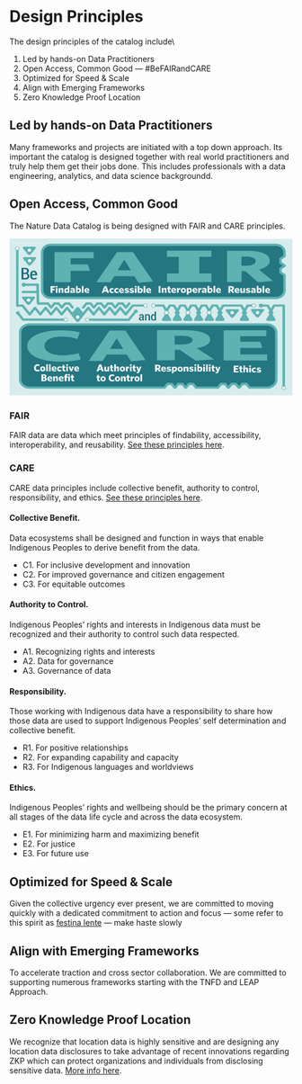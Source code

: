# Design Principles

The design principles of the catalog include\


1. Led by hands-on Data Practitioners
2. Open Access, Common Good — #BeFAIRandCARE
3. Optimized for Speed & Scale
4. Align with Emerging Frameworks
5. Zero Knowledge Proof Location

## Led by hands-on Data Practitioners

Many frameworks and projects are initiated with a top down approach. Its important the catalog is designed together with real world practitioners and truly help them get their jobs done. This includes professionals with a data engineering, analytics, and data science backgroundd.

## Open Access, Common Good

The Nature Data Catalog is being designed with FAIR and CARE principles.

![](<../.gitbook/assets/image (2).png>)

### FAIR

FAIR data are data which meet principles of findability, accessibility, interoperability, and reusability. [See these principles here](https://www.go-fair.org/fair-principles/).

### CARE

CARE data principles include collective benefit, authority to control, responsibility, and ethics. [See these principles here](https://www.gida-global.org/care).

#### Collective Benefit.&#x20;

Data ecosystems shall be designed and function in ways that enable Indigenous Peoples to derive benefit from the data.&#x20;

* C1. For inclusive development and innovation&#x20;
* C2. For improved governance and citizen engagement&#x20;
* C3. For equitable outcomes

#### Authority to Control.

Indigenous Peoples’ rights and interests in Indigenous data must be recognized and their authority to control such data respected.&#x20;

* A1. Recognizing rights and interests&#x20;
* A2. Data for governance&#x20;
* A3. Governance of data

#### Responsibility.&#x20;

Those working with Indigenous data have a responsibility to share how those data are used to support Indigenous Peoples’ self determination and collective benefit.&#x20;

* R1. For positive relationships
* R2. For expanding capability and capacity
* R3. For Indigenous languages and worldviews

#### Ethics.&#x20;

Indigenous Peoples’ rights and wellbeing should be the primary concern at all stages of the data life cycle and across the data ecosystem.&#x20;

* E1. For minimizing harm and maximizing benefit&#x20;
* E2. For justice&#x20;
* E3. For future use

## Optimized for Speed & Scale

Given the collective urgency ever present, we are committed to moving quickly with a dedicated commitment to action and focus — some refer to this spirit as [festina lente](https://en.wikipedia.org/wiki/Festina\_lente) — make haste slowly

## Align with Emerging Frameworks

To accelerate traction and cross sector collaboration. We are committed to supporting numerous frameworks starting with the TNFD and LEAP Approach.&#x20;

## Zero Knowledge Proof Location

We recognize that location data is highly sensitive and are designing any location data disclosures to take advantage of recent innovations regarding ZKP which can protect organizations and individuals from disclosing sensitive data. [More info here](https://en.wikipedia.org/wiki/Zero-knowledge\_proof).

